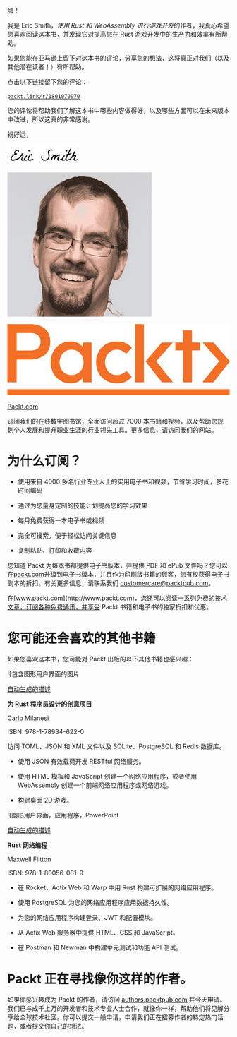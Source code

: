 嗨！

我是 Eric Smith，*使用 Rust 和 WebAssembly 进行游戏开发*的作者，我真心希望您喜欢阅读这本书，并发现它对提高您在 Rust 游戏开发中的生产力和效率有所帮助。

如果您能在亚马逊上留下对这本书的评论，分享您的想法，这将真正对我们（以及其他潜在读者！）有所帮助。

点击以下链接留下您的评论：

[`packt.link/r/1801070970`](https://packt.link/r/1801070970)

您的评论将帮助我们了解这本书中哪些内容做得好，以及哪些方面可以在未来版本中改进，所以这真的非常感谢。

祝好运，

![](img/Authorsign.png)

![](img/Author_photo.jpg)

![](img/Packt_Logo_Orange__f36f26.png)

[Packt.com](http://Packt.com)

订阅我们的在线数字图书馆，全面访问超过 7000 本书籍和视频，以及帮助您规划个人发展和提升职业生涯的行业领先工具。更多信息，请访问我们的网站。

# 为什么订阅？

+   使用来自 4000 多名行业专业人士的实用电子书和视频，节省学习时间，多花时间编码

+   通过为您量身定制的技能计划提高您的学习效果

+   每月免费获得一本电子书或视频

+   完全可搜索，便于轻松访问关键信息

+   复制粘贴、打印和收藏内容

您知道 Packt 为每本书都提供电子书版本，并提供 PDF 和 ePub 文件吗？您可以在[packt.com](http://packt.com)升级到电子书版本，并且作为印刷版书籍的顾客，您有权获得电子书副本的折扣。有关更多信息，请联系我们 customercare@packtpub.com。

在[www.packt.com](http://www.packt.com)，您还可以阅读一系列免费的技术文章，订阅各种免费通讯，并享受 Packt 书籍和电子书的独家折扣和优惠。

# 您可能还会喜欢的其他书籍

如果您喜欢这本书，您可能对 Packt 出版的以下其他书籍也感兴趣：

![包含图形用户界面的图片

[自动生成的描述](https://www.packtpub.com/product/creative-projects-for-rust-programmers/9781789346220)

**为 Rust 程序员设计的创意项目**

Carlo Milanesi

ISBN: 978-1-78934-622-0

访问 TOML、JSON 和 XML 文件以及 SQLite、PostgreSQL 和 Redis 数据库。

+   使用 JSON 有效载荷开发 RESTful 网络服务。

+   使用 HTML 模板和 JavaScript 创建一个网络应用程序，或者使用 WebAssembly 创建一个前端网络应用程序或网络游戏。

+   构建桌面 2D 游戏。

![图形用户界面，应用程序，PowerPoint

[自动生成的描述](https://www.packtpub.com/product/rust-web-programming/9781800560819)

**Rust 网络编程**

Maxwell Flitton

ISBN: 978-1-80056-081-9

+   在 Rocket、Actix Web 和 Warp 中用 Rust 构建可扩展的网络应用程序。

+   使用 PostgreSQL 为您的网络应用程序应用数据持久性。

+   为您的网络应用程序构建登录、JWT 和配置模块。

+   从 Actix Web 服务器中提供 HTML、CSS 和 JavaScript。

+   在 Postman 和 Newman 中构建单元测试和功能 API 测试。

# Packt 正在寻找像你这样的作者。

如果你感兴趣成为 Packt 的作者，请访问 [authors.packtpub.com](http://authors.packtpub.com) 并今天申请。我们已与成千上万的开发者和技术专业人士合作，就像你一样，帮助他们将见解分享给全球技术社区。你可以提交一般申请，申请我们正在招募作者的特定热门话题，或者提交你自己的想法。
